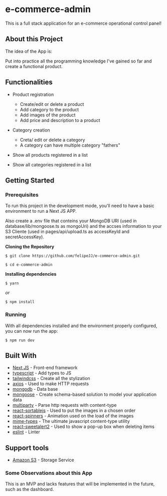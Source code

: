 # e-commerce-admin

This is a full stack application for an e-commerce operational control panel!

## About this Project

The idea of the App is:

Put into practice all the programming knowledge I've gained so far and create a functional product.

## Functionalities

- Product registration
    - Create/edit or delete a product
    - Add category to the product
    - Add images of the product
    - Add price and description to a product
  
- Category creation
    - Creta/ edit or delete a category
    - A category can have multiple category "fathers"

- Show all products registered in a list
- Show all categories registered in a list

## Getting Started

### Prerequisites

To run this project in the development mode, you'll need to have a basic environment to run a Next JS APP.

Also create a .env file that conteins your MongoDB URI (used in database/lib/mongoose.ts as mongoUri) and the accses information to your S3 Cliente (used in pages/api/upload.ts as accessKeyId and secretAccessKey).

**Cloning the Repository**

```
$ git clone https://github.com/felipeJJ/e-commerce-admin.git

$ cd e-commerce-admin
```

**Installing dependencies**

```
$ yarn
```

_or_

```
$ npm install
```

### Running

With all dependencies installed and the environment properly configured, you can now run the app:

```
$ npm run dev
```

## Built With

- [Next JS](https://nextjs.org) - Front-end framework 
- [typescript](https://www.typescriptlang.org) - Add types to JS
- [tailwindcss](https://tailwindcss.com) - Create all the stylization
- [axios](https://axios-http.com) - Used to make HTTP requests
- [mongodb](https://www.mongodb.com) - Data base
- [mongoose](https://mongoosejs.com) - Create schema-based solution to model your application data
- [multiparty](https://github.com/pillarjs/multiparty) - Parse http requests with content-type
- [react-sortablejs](https://github.com/SortableJS/react-sortablejs#readme) - Used to put the images in a chosen order
- [react-spinners](https://www.davidhu.io/react-spinners/) - Animation used on the load of the images 
- [mime-types](https://github.com/jshttp/mime-types#readme) - The ultimate javascript content-type utility
- [react-sweetalert2](https://github.com/kessejones/react-sweetalert2#readme) - Used to show a pop-up box when deleting items
- [eslint](https://eslint.org) - Linter

## Support tools

- [Amazon S3](https://aws.amazon.com/pt/s3/) - Storage Service

### Some Observations about this App

This is an MVP and lacks features that will be implemented in the future, such as the dashboard.
